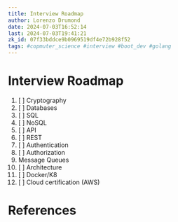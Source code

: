 ```yaml
---
title: Interview Roadmap
author: Lorenzo Drumond
date: 2024-07-03T16:52:14
last: 2024-07-03T19:41:21
zk_id: 07f33bddce9b0969519df4e72b928f52
tags: #copmuter_science #interview #boot_dev #golang
---
```



# Interview Roadmap

1. [ ] Cryptography
2. [ ] Databases
  1. [ ] SQL
  2. [ ] NoSQL
3. [ ] API
  1. [ ] REST
  2. [ ] Authentication
  3. [ ] Authorization
  4. Message Queues
4. [ ] Architecture
5. [ ] Docker/K8
6. [ ] Cloud certification (AWS)

# References
